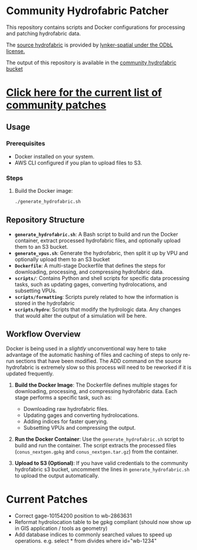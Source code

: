 # Community Hydrofabric Patcher

This repository contains scripts and Docker configurations for processing and patching hydrofabric data.

The [source hydrofabric](https://www.lynker-spatial.com/data?path=hydrofabric%2Fv2.2%2Fconus%2F) is provided by [lynker-spatial under the ODbL license.](https://lynker-spatial.s3-us-west-2.amazonaws.com/copyright.html)

The output of this repository is available in the [community hydrofabric bucket](https://communityhydrofabric.s3.us-east-1.amazonaws.com/index.html#hydrofabrics/community/)

# [Click here for the current list of community patches](#current-patches)

## Usage

### Prerequisites

- Docker installed on your system.
- AWS CLI configured if you plan to upload files to S3.

### Steps

1. Build the Docker image:
   ```bash
   ./generate_hydrofabric.sh
    ```

## Repository Structure

- **`generate_hydrofabric.sh`**: A Bash script to build and run the Docker container, extract processed hydrofabric files, and optionally upload them to an S3 bucket.
- **`generate_vpus.sh`**: Generate the hydrofabric, then split it up by VPU and optionally upload them to an S3 bucket
- **`Dockerfile`**: A multi-stage Dockerfile that defines the steps for downloading, processing, and compressing hydrofabric data.
- **`scripts/`**: Contains Python and shell scripts for specific data processing tasks, such as updating gages, converting hydrolocations, and subsetting VPUs.
- **`scripts/formatting`**: Scripts purely related to how the information is stored in the hydrofabric
- **`scripts/hydro`**: Scripts that modify the hydrologic data. Any changes that would alter the output of a simulation will be here.

## Workflow Overview
Docker is being used in a *slightly* unconventional way here to take advantage of the automatic hashing of files and caching of steps to only re-run sections that have been modified. The ADD command on the source hydrofabric is extremely slow so this process will need to be reworked if it is updated frequently.


1. **Build the Docker Image**:
   The Dockerfile defines multiple stages for downloading, processing, and compressing hydrofabric data. Each stage performs a specific task, such as:
   - Downloading raw hydrofabric files.
   - Updating gages and converting hydrolocations.
   - Adding indices for faster querying.
   - Subsetting VPUs and compressing the output.

2. **Run the Docker Container**:
   Use the `generate_hydrofabric.sh` script to build and run the container. The script extracts the processed files (`conus_nextgen.gpkg` and `conus_nextgen.tar.gz`) from the container.

3. **Upload to S3 (Optional)**:
   If you have valid credentials to the community hydrofabric s3 bucket, uncomment the lines in `generate_hydrofabric.sh` to upload the output automatically.

# Current Patches
* Correct gage-10154200 position to wb-2863631
* Reformat hydrolocation table to be gpkg compliant (should now show up in GIS application / tools as geometry)
* Add database indices to commonly searched values to speed up operations. e.g. select * from divides where id="wb-1234"